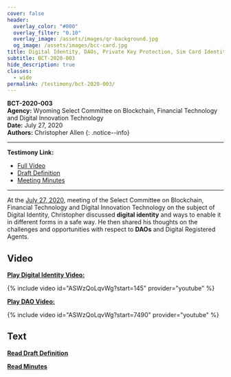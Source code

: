 ```yaml
---
cover: false
header:
  overlay_color: "#000"
  overlay_filter: "0.10"
  overlay_image: /assets/images/qr-background.jpg
  og_image: /assets/images/bcc-card.jpg
title: Digital Identity, DAOs, Private Key Protection, Sim Card Identity Protection, Data Trusts, Division of Banking
subtitle: BCT-2020-003
hide_description: true
classes:
  - wide
permalink: /testimony/bct-2020-003/
---
```


**BCT-2020-003**<br>
**Agency:** Wyoming Select Committee on Blockchain, Financial Technology and Digital Innovation Technology<br>
**Date:** July 27, 2020<br>
**Authors:** Christopher Allen
{: .notice--info}

---

**Testimony Link:**
* [Full Video](https://www.youtube.com/watch?v=ASWzQoLqvWg)
* [Draft Definition](https://web.wyoleg.gov/LsoService/api/File/GetFile/606e71bf-f27d-49b7-8fed-77c48b43f6ae)
* [Meeting Minutes](https://wyoleg.gov/InterimCommittee/2020/S19-20200727MeetingMinutes.pdf)

---

At the [July 27, 2020](https://wyoleg.gov/InterimCommittee/2020/S19-20200727MeetingMinutes.pdf), meeting of the Select Committee on Blockchain, Financial Technology and Digital Innovation Technology on the subject of Digital Identity, Christopher discussed **digital identity** and ways to enable it in different forms in a safe way. He then shared his thoughts on the challenges and opportunities with respect to **DAOs** and Digital Registered Agents.

## Video

[**Play Digital Identity Video:**](https://www.youtube.com/watch?v=ASWzQoLqvWg&t=145s)

{% include video id="ASWzQoLqvWg?start=145" provider="youtube" %}

[**Play DAO Video:**](https://www.youtube.com/watch?v=ASWzQoLqvWg&t=7490s)

{% include video id="ASWzQoLqvWg?start=7490" provider="youtube" %}

## Text

<a href="https://web.wyoleg.gov/LsoService/api/File/GetFile/606e71bf-f27d-49b7-8fed-77c48b43f6ae"><b>Read Draft Definition</b></a>

<a href="https://wyoleg.gov/InterimCommittee/2020/S19-20200727MeetingMinutes.pdf"><b>Read Minutes</b></a>
